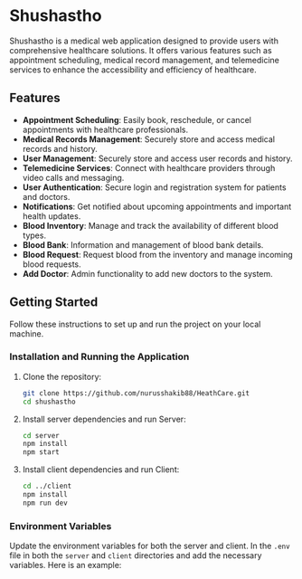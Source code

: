# Shushastho

Shushastho is a medical web application designed to provide users with comprehensive healthcare solutions. It offers various features such as appointment scheduling, medical record management, and telemedicine services to enhance the accessibility and efficiency of healthcare.

## Features

- **Appointment Scheduling**: Easily book, reschedule, or cancel appointments with healthcare professionals.
- **Medical Records Management**: Securely store and access medical records and history.
- **User Management**: Securely store and access user records and history.
- **Telemedicine Services**: Connect with healthcare providers through video calls and messaging.
- **User Authentication**: Secure login and registration system for patients and doctors.
- **Notifications**: Get notified about upcoming appointments and important health updates.
- **Blood Inventory**: Manage and track the availability of different blood types.
- **Blood Bank**: Information and management of blood bank details.
- **Blood Request**: Request blood from the inventory and manage incoming blood requests.
- **Add Doctor**: Admin functionality to add new doctors to the system.

## Getting Started

Follow these instructions to set up and run the project on your local machine.


### Installation and Running the Application

1. Clone the repository:
    ```bash
    git clone https://github.com/nurusshakib88/HeathCare.git
    cd shushastho
    ```

2. Install server dependencies and run Server:
    ```bash
    cd server
    npm install
    npm start
    ```

3. Install client dependencies and run Client:
    ```bash
    cd ../client
    npm install
    npm run dev
    ```

### Environment Variables

Update the environment variables for both the server and client. In the `.env` file in both the `server` and `client` directories and add the necessary variables. Here is an example:

